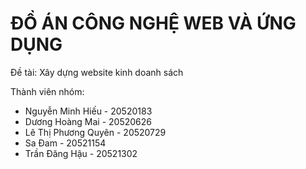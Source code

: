 # ĐỒ ÁN CÔNG NGHỆ WEB VÀ ỨNG DỤNG
Đề tài: Xây dựng website kinh doanh sách

Thành viên nhóm:
* Nguyễn Minh Hiếu - 20520183
* Dương Hoàng Mai - 20520626
* Lê Thị Phương Quyên - 20520729
* Sa Đam - 20521154
* Trần Đăng Hậu - 20521302

